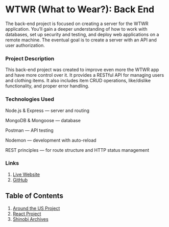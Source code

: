 # WTWR (What to Wear?): Back End

The back-end project is focused on creating a server for the WTWR application. You’ll gain a deeper understanding of how to work with databases, set up security and testing, and deploy web applications on a remote machine. The eventual goal is to create a server with an API and user authorization.

### Project Description

This back-end project was created to improve even more the WTWR app and have more control over it. It provides a RESTful API for managing users and clothing items. It also includes item CRUD operations, like/dislike functionality, and proper error handling.

### Technologies Used

Node.js & Express — server and routing

MongoDB & Mongoose — database

Postman — API testing

Nodemon — development with auto-reload

REST principles — for route structure and HTTP status management

### Links

1. [Live Website](https://wtwr.computersforpeace.net)
2. [GitHub](https://github.com/Obito2912/se_project_express)

## Table of Contents

1. [Around the US Project](./se_project_aroundtheus/README.md)
2. [React Project](./se_project_react/README.md)
3. [Shinobi Archives](./shinobiarchives/README.md)
